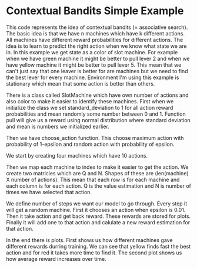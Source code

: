 # Contextual Bandits Simple Example

This code represents the idea of contextual bandits (= associative search). The basic idea is that we have n machines which have k different actions. All machines have different reward probabilities for different actions. The idea is to learn to predict the right action when we know what state we are in. In this example we get state as a color of slot machine. For example when we have green machine it might be better to pull lever 2 and when we have yellow machine it might be better to pull lever 5. This mean that we can't just say that one leaver is better for are machines but we need to find the best lever for every machine. Environment I'm using this example is stationary which mean that some action is better than others.

There is a class called SlotMachine which have own number of actions and also color to make it easier to identify these machines. First when we initialize the class we set standard_deviation to 1 for all action reward probabilities and mean randomly some number between 0 and 1. Function pull will give us a reward using normal distribution where standard deviation and mean is numbers we initialized earlier.

Then we have choose_action function. This choose maximum action with probability of 1-epsilon and random action with probability of epsilon.

We start by creating four machines which have 10 actions.

Then we map each machine to index to make it easier to get the action. We create two matricies which are Q and N. Shapes of these are (len(machine) X number of actions). This mean that each row is for each machine and each column is for each action. Q is the value estimation and N is number of times we have selected that action.

We define number of steps we want our model to go through. Every step it will get a random machine. First it chooses an action when epsilon is 0.01. Then it take action and get back reward. These rewards are stored for plots. Finally it will add one to that action and calulate a new reward estimation for that action.

In the end there is plots. First shows us how different machines gave different rewards durring training. We can see that yellow finds fast the best action and for red it takes more time to find it. The second plot shows us how average reward increases over time.

